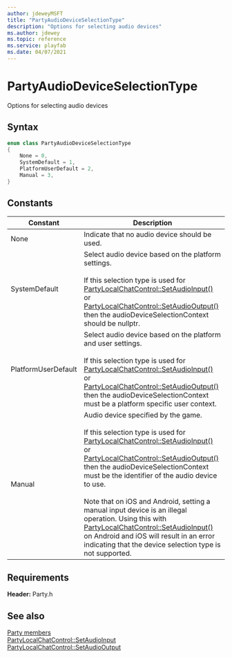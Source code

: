 ```yaml
---
author: jdeweyMSFT
title: "PartyAudioDeviceSelectionType"
description: "Options for selecting audio devices"
ms.author: jdewey
ms.topic: reference
ms.service: playfab
ms.date: 04/07/2021
---
```


# PartyAudioDeviceSelectionType  

Options for selecting audio devices    

## Syntax  
  
```cpp
enum class PartyAudioDeviceSelectionType    
{  
    None = 0,  
    SystemDefault = 1,  
    PlatformUserDefault = 2,  
    Manual = 3,  
}  
```  
  
## Constants  
  
| Constant | Description |
| --- | --- |
| None | Indicate that no audio device should be used. |  
| SystemDefault | Select audio device based on the platform settings.<br/><br/> If this selection type is used for [PartyLocalChatControl::SetAudioInput()](../classes/PartyLocalChatControl/methods/partylocalchatcontrol_setaudioinput.md) or [PartyLocalChatControl::SetAudioOutput()](../classes/PartyLocalChatControl/methods/partylocalchatcontrol_setaudiooutput.md) then the audioDeviceSelectionContext should be nullptr. |  
| PlatformUserDefault | Select audio device based on the platform and user settings.<br/><br/> If this selection type is used for [PartyLocalChatControl::SetAudioInput()](../classes/PartyLocalChatControl/methods/partylocalchatcontrol_setaudioinput.md) or [PartyLocalChatControl::SetAudioOutput()](../classes/PartyLocalChatControl/methods/partylocalchatcontrol_setaudiooutput.md) then the audioDeviceSelectionContext must be a platform specific user context. |  
| Manual | Audio device specified by the game.<br/><br/> If this selection type is used for [PartyLocalChatControl::SetAudioInput()](../classes/PartyLocalChatControl/methods/partylocalchatcontrol_setaudioinput.md) or [PartyLocalChatControl::SetAudioOutput()](../classes/PartyLocalChatControl/methods/partylocalchatcontrol_setaudiooutput.md) then the audioDeviceSelectionContext must be the identifier of the audio device to use. <br /><br /> Note that on iOS and Android, setting a manual input device is an illegal operation. Using this with [PartyLocalChatControl::SetAudioInput()](../classes/PartyLocalChatControl/methods/partylocalchatcontrol_setaudioinput.md) on Android and iOS will result in an error indicating that the device selection type is not supported. |  
  
  
## Requirements  
  
**Header:** Party.h
  
## See also  
[Party members](../party_members.md)  
[PartyLocalChatControl::SetAudioInput](../classes/PartyLocalChatControl/methods/partylocalchatcontrol_setaudioinput.md)  
[PartyLocalChatControl::SetAudioOutput](../classes/PartyLocalChatControl/methods/partylocalchatcontrol_setaudiooutput.md)
  
  
